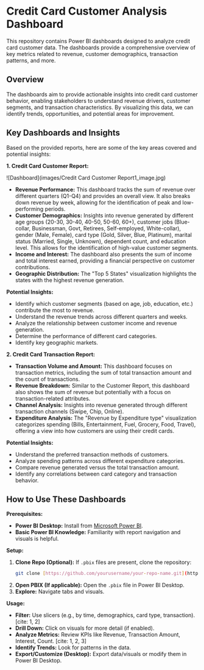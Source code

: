 # Credit Card Customer Analysis Dashboard

This repository contains Power BI dashboards designed to analyze credit card customer data. The dashboards provide a comprehensive overview of key metrics related to revenue, customer demographics, transaction patterns, and more.

## Overview

The dashboards aim to provide actionable insights into credit card customer behavior, enabling stakeholders to understand revenue drivers, customer segments, and transaction characteristics. By visualizing this data, we can identify trends, opportunities, and potential areas for improvement.

## Key Dashboards and Insights

Based on the provided reports, here are some of the key areas covered and potential insights:

**1. Credit Card Customer Report:**

![Dashboard](images/Credit Card Customer Report1_image.jpg)


* **Revenue Performance:** This dashboard tracks the sum of revenue over different quarters (Q1-Q4) and provides an overall view. It also breaks down revenue by week, allowing for the identification of peak and low-performing periods.
* **Customer Demographics:** Insights into revenue generated by different age groups (20-30, 30-40, 40-50, 50-60, 60+), customer jobs (Blue-collar, Businessman, Govt, Retirees, Self-employed, White-collar), gender (Male, Female), card type (Gold, Silver, Blue, Platinum), marital status (Married, Single, Unknown), dependent count, and education level. This allows for the identification of high-value customer segments.
* **Income and Interest:** The dashboard also presents the sum of income and total interest earned, providing a financial perspective on customer contributions.
* **Geographic Distribution:** The "Top 5 States" visualization highlights the states with the highest revenue generation.

**Potential Insights:**

* Identify which customer segments (based on age, job, education, etc.) contribute the most to revenue.
* Understand the revenue trends across different quarters and weeks.
* Analyze the relationship between customer income and revenue generation.
* Determine the performance of different card categories.
* Identify key geographic markets.

**2. Credit Card Transaction Report:**

* **Transaction Volume and Amount:** This dashboard focuses on transaction metrics, including the sum of total transaction amount and the count of transactions.
* **Revenue Breakdown:** Similar to the Customer Report, this dashboard also shows the sum of revenue but potentially with a focus on transaction-related attributes.
* **Channel Analysis:** Insights into revenue generated through different transaction channels (Swipe, Chip, Online).
* **Expenditure Analysis:** The "Revenue by Expenditure type" visualization categorizes spending (Bills, Entertainment, Fuel, Grocery, Food, Travel), offering a view into how customers are using their credit cards.

**Potential Insights:**

* Understand the preferred transaction methods of customers.
* Analyze spending patterns across different expenditure categories.
* Compare revenue generated versus the total transaction amount.
* Identify any correlations between card category and transaction behavior.

## How to Use These Dashboards

**Prerequisites:**

* **Power BI Desktop:** Install from [Microsoft Power BI](https://powerbi.microsoft.com/).
* **Basic Power BI Knowledge:** Familiarity with report navigation and visuals is helpful.

**Setup:**

1.  **Clone Repo (Optional):** If `.pbix` files are present, clone the repository:
    ```bash
    git clone [https://github.com/yourusername/your-repo-name.git](https://github.com/yourusername/your-repo-name.git)
    ```
2.  **Open PBIX (If applicable):** Open the `.pbix` file in Power BI Desktop.
3.  **Explore:** Navigate tabs and visuals.

**Usage:**

* **Filter:** Use slicers (e.g., by time, demographics, card type, transaction). [cite: 1, 2]
* **Drill Down:** Click on visuals for more detail (if enabled).
* **Analyze Metrics:** Review KPIs like Revenue, Transaction Amount, Interest, Count. [cite: 1, 2, 3]
* **Identify Trends:** Look for patterns in the data.
* **Export/Customize (Desktop):** Export data/visuals or modify them in Power BI Desktop.

